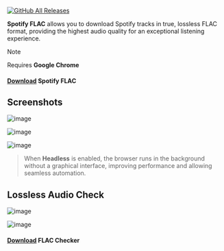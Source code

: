 [![GitHub All Releases](https://img.shields.io/github/downloads/afkarxyz/SpotifyFLAC/total?style=for-the-badge)](https://github.com/afkarxyz/SpotifyFLAC/releases)

**Spotify FLAC** allows you to download Spotify tracks in true, lossless FLAC format, providing the highest audio quality for an exceptional listening experience.

> [!NOTE]  
> Requires **Google Chrome**

#### [Download](https://github.com/afkarxyz/SpotifyFLAC/releases/download/v1.0/SpotifyFLAC.exe) Spotify FLAC

## Screenshots

![image](https://github.com/user-attachments/assets/94f4cf8f-eac7-4f97-ae7e-10f47f6aeac6)

![image](https://github.com/user-attachments/assets/d984b31f-aa41-446b-b0eb-7e303610f153)

![image](https://github.com/user-attachments/assets/2bad18c8-ed59-4533-b5c5-6323e6e27f36)

> When **Headless** is enabled, the browser runs in the background without a graphical interface, improving performance and allowing seamless automation.

## Lossless Audio Check

![image](https://github.com/user-attachments/assets/649b85e8-d96f-4c80-a652-177b26cf621c)

![image](https://github.com/user-attachments/assets/7ffd0367-83d6-4136-8a45-bb35c547a8c6)

#### [Download](https://github.com/afkarxyz/SpotifyFLAC/releases/download/v0/FLAC-Checker.zip) FLAC Checker
